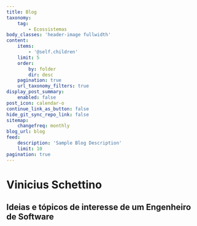 ```yaml
---
title: Blog
taxonomy:
    tag:
        - Ecossistemas
body_classes: 'header-image fullwidth'
content:
    items:
        - '@self.children'
    limit: 5
    order:
        by: folder
        dir: desc
    pagination: true
    url_taxonomy_filters: true
display_post_summary:
    enabled: false
post_icon: calendar-o
continue_link_as_button: false
hide_git_sync_repo_link: false
sitemap:
    changefreq: monthly
blog_url: blog
feed:
    description: 'Sample Blog Description'
    limit: 10
pagination: true
---
```


# Vinicius Schettino
## Ideias e tópicos de interesse de um Engenheiro de Software
